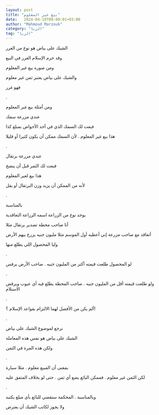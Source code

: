 ```yaml
---
layout: post
title: "بيع غير المعلوم"
date:   2024-04-10T00:00:01+03:00
author: "Mahmoud Marzouk"
category: "الربا"
tag: "الربا"
---
```



الشيك على بياض هو نوع من الغرر

وقد حرم الإسلام الغرر في البيع

ومن صوره بيع غير المعلوم

والشيك على بياض يعتبر ثمن غير معلوم

فهو غرر

.

ومن أمثلة بيع غير المعلوم

عندي مزرعة سمك

فبعت لك السمك الذي في أحد الأحواض بمبلغ كذا

هذا بيع غير المعلوم . لأن السمك ممكن أن يكون كثيرا أو
قليلا

.

عندي مزرعة برتقال

فبعت لك الثمر قبل أن ينضج

هذا بيع لغير المعلوم

لأنه من الممكن أن يزيد وزن البرتقال أو يقل

.

بالمناسبة

يوجد نوع من الزراعة اسمه الزراعة التعاقدية

أنا صاحب محطة تصدير برتقال مثلا

أتعاقد مع صاحب مزرعة إني أعطيه أول الموسم مثلا مليون
جنيه يزرع بيهم الأرض

وليا المحصول اللي يطلع منها

.

لو المحصول طلعت قيمته أكتر من المليون جنيه . صاحب الأرض
يرفس

.

ولو طلعت قيمته أقل من المليون جنيه . صاحب المحطة يطلع
فيه أي عيوب ويرفض الاستلام

.

ألم يكن من الأفضل لهما الالتزام بقواعد الإسلام ؟!

.

نرجع لموضوع الشيك على بياض

الشيك على بياض هو نفس هذه المعاملة

ولكن هذه المرة في الثمن

.

بمعنى أن المبيع معلوم . مثلا سيارة

لكن الثمن غير معلوم . فممكن البائع يضع أي ثمن . حتى لو
بخلاف المتفق عليه

.

وبالمناسبة . المحكمة ستقضي للبائع بأي مبلغ يكتبه

ولا يجوز لكاتب الشيك أن يعترض
